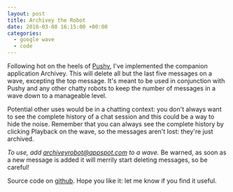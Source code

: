 ```yaml
---
layout: post
title: Archivey the Robot
date: 2010-03-08 16:15:00 +00:00
categories:
  - google wave
  - code
---
```

Following hot on the heels of [Pushy](/2010/03/introducing-pushy/), I've implemented the companion application Archivey. This will delete all but the last five messages on a wave, excepting the top message. It's meant to be used in conjunction with Pushy and any other chatty robots to keep the number of messages in a wave down to a manageable level.

Potential other uses would be in a chatting context: you don't always want to see the complete history of a chat session and this could be a way to hide the noise. Remember that you can always see the complete history by clicking Playback on the wave, so the messages aren't lost: they're just archived.

*To use, add archiveyrobot@appspot.com to a wave.* Be warned, as soon as a new message is added it will merrily start deleting messages, so be careful!

Source code on [github](http://github.com/chrismdp/archivey). Hope you like it: let me know if you find it useful.
